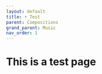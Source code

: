 ```yaml
---
layout: default
title: • Test
parent: Compositions
grand_parent: Music
nav_order: 1
---
```


# This is a test page